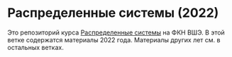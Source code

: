 # Распределенные системы (2022)

Это репозиторий курса [Распределенные системы](https://www.hse.ru/edu/courses/646514056) на ФКН ВШЭ. В этой ветке содержатся материалы 2022 года. Материалы других лет см. в остальных ветках.
